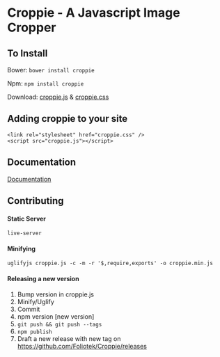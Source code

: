 # Croppie - A Javascript Image Cropper


## To Install
Bower: `bower install croppie`

Npm: `npm install croppie`

Download:
[croppie.js](croppie.js) & [croppie.css](croppie.css)

## Adding croppie to your site
```
<link rel="stylesheet" href="croppie.css" />
<script src="croppie.js"></script>
```

## Documentation
[Documentation](http://foliotek.github.io/Croppie#documentation)


## Contributing
#### Static Server
`live-server`

#### Minifying
`uglifyjs croppie.js -c -m -r '$,require,exports' -o croppie.min.js`

#### Releasing a new version
1. Bump version in croppie.js
2. Minify/Uglify
3. Commit
4. npm version [new version]
5. `git push && git push --tags`
6. `npm publish`
7. Draft a new release with new tag on https://github.com/Foliotek/Croppie/releases
